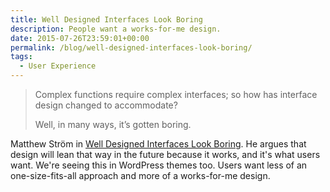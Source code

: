 ```yaml
---
title: Well Designed Interfaces Look Boring
description: People want a works-for-me design.
date: 2015-07-26T23:59:01+00:00
permalink: /blog/well-designed-interfaces-look-boring/
tags:
  - User Experience
---
```


> Complex functions require complex interfaces; so how has interface design changed to accommodate?
>
> Well, in many ways, it’s gotten boring.

Matthew Ström in [Well Designed Interfaces Look Boring](https://medium.com/mission-log/well-designed-interfaces-look-boring-568faa4559e0). He argues that design will lean that way in the future because it works, and it's what users want. We're seeing this in WordPress themes too. Users want less of an one-size-fits-all approach and more of a works-for-me design.
